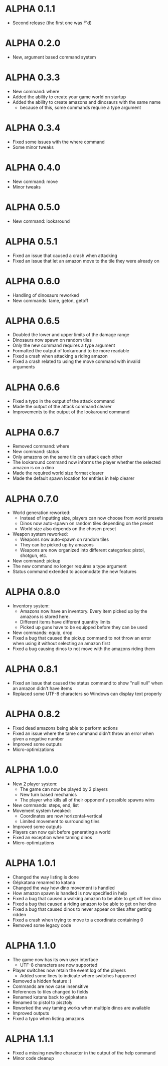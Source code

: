 # ALPHA 0.1.1
* Second release (the first one was F'd)
	
# ALPHA 0.2.0
* New, argument based command system
	
# ALPHA 0.3.3
* New command: where
* Added the ability to create your game world on startup
* Added the ability to create amazons and dinosaurs with the same name
  * because of this, some commands require a type argument

# ALPHA 0.3.4
* Fixed some issues with the where command
* Some minor tweaks
	
# ALPHA 0.4.0
* New command: move
* Minor tweaks

# ALPHA 0.5.0
* New command: lookaround

# ALPHA 0.5.1
* Fixed an issue that caused a crash when attacking
* Fixed an issue that let an amazon move to the tile they were already on

# ALPHA 0.6.0
* Handling of dinosaurs reworked
* New commands: tame, geton, getoff

# ALPHA 0.6.5
* Doubled the lower and upper limits of the damage range
* Dinosaurs now spawn on random tiles
* Only the new command requires a type argument
* Formatted the output of lookaround to be more readable
* Fixed a crash when attacking a riding amazon
* Fixed a crash related to using the move command with invalid arguments

# ALPHA 0.6.6
* Fixed a typo in the output of the attack command
* Made the output of the attack command clearer
* Improvements to the output of the lookaround command

# ALPHA 0.6.7
* Removed command: where
* New command: status
* Only amazons on the same tile can attack each other
* The lookaround command now informs the player whether the selected amazon is on a dino
* Made the required world size format clearer
* Made the default spawn location for entities in help clearer

# ALPHA 0.7.0
* World generation reworked:
  * Instead of inputting size, players can now choose from world presets
  * Dinos now auto-spawn on random tiles depending on the preset
  * World size also depends on the chosen preset
* Weapon system reworked:
  * Weapons now auto-spawn on random tiles
  * They can be picked up by amazons
  * Weapons are now organized into different categories: pistol, shotgun, etc.
* New command: pickup
* The new command no longer requires a type argument
* Status command extended to accomodate the new features

# ALPHA 0.8.0
* Inventory system:
  * Amazons now have an inventory. Every item picked up by the amazons is stored here.
  * Different items have different quantity limits
  * Picked up guns have to be equipped before they can be used
* New commands: equip, drop
* Fixed a bug that caused the pickup command to not throw an error when using it without selecting an amazon first
* Fixed a bug causing dinos to not move with the amazons riding them

# ALPHA 0.8.1
* Fixed an issue that caused the status command to show "null null" when an amazon didn't have items
* Replaced some UTF-8 characters so Windows can display text properly

# ALPHA 0.8.2
* Fixed dead amazons being able to perform actions
* Fixed an issue where the tame command didn't throw an error when given a negative number
* Improved some outputs
* Micro-optimizations

# ALPHA 1.0.0
* New 2 player system:
  * The game can now be played by 2 players
  * New turn based mechanics
  * The player who kills all of their opponent's possible spawns wins
* New commands: steps, end, list
* Movement system tweaked:
  * Coordinates are now horizontal-vertical
  * Limited movement to surrounding tiles
* Improved some outputs
* Players can now quit before generating a world
* Fixed an exception when taming dinos
* Micro-optimizations

# ALPHA 1.0.1
* Changed the way listing is done
* Gépkatana renamed to katana
* Changed the way how dino movement is handled
* How amazon spawn is handled is now specified in help
* Fixed a bug that caused a walking amazon to be able to get off her dino
* Fixed a bug that caused a riding amazon to be able to get on her dino
* Fixed a bug that caused dinos to never appear on tiles after getting ridden
* Fixed a crash when trying to move to a coordinate containing 0
* Removed some legacy code

# ALPHA 1.1.0
* The game now has its own user interface
  * UTF-8 characters are now supported
* Player switches now retain the event log of the players
  * Added some lines to indicate where switches happened
* Removed a hidden feature :(
* Commands are now case insensitive
* References to tiles changed to fields
* Renamed katana back to gépkatana
* Renamed to pistol to pisztoly
* Reworked the way taming works when multiple dinos are available
* Improved outputs
* Fixed a typo when listing amazons

# ALPHA 1.1.1
* Fixed a missing newline character in the output of the help command
* Minor code cleanup
